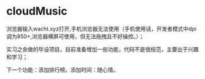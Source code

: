 # cloudMusic
浏览器输入wacht.xyz打开,手机浏览器无法使用（手机使用话，开发者模式中dpi调为850+,浏览器横屏可使用，但无法拖拽且不好操控。）；

实习之余做的毕设项目，目前准备增加一些功能，代码不是很规范，主要出于兴趣和学习；

下一个功能：添加排行榜。添加时间：随心情。

